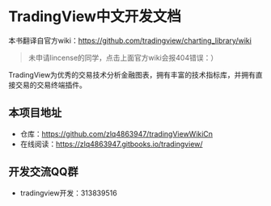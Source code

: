 TradingView中文开发文档
==========

本书翻译自官方wiki：<https://github.com/tradingview/charting_library/wiki>
> 未申请lincense的同学，点击上面官方wiki会报404错误：）

TradingView为优秀的交易技术分析金融图表，拥有丰富的技术指标库，并拥有直接交易的交易终端插件。

## 本项目地址

- 仓库：https://github.com/zlq4863947/tradingViewWikiCn
- 在线阅读：https://zlq4863947.gitbooks.io/tradingview/

## 开发交流QQ群

- tradingview开发：313839516